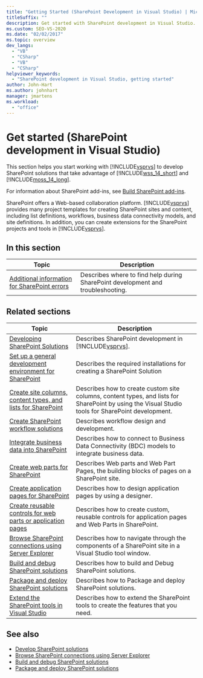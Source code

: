 ```yaml
---
title: "Getting Started (SharePoint Development in Visual Studio) | Microsoft Docs"
titleSuffix: ""
description: Get started with SharePoint development in Visual Studio. SharePoint offers a web-based collaboration platform.
ms.custom: SEO-VS-2020
ms.date: "02/02/2017"
ms.topic: overview
dev_langs:
  - "VB"
  - "CSharp"
  - "VB"
  - "CSharp"
helpviewer_keywords:
  - "SharePoint development in Visual Studio, getting started"
author: John-Hart
ms.author: johnhart
manager: jmartens
ms.workload:
  - "office"
---
```

# Get started (SharePoint development in Visual Studio)

  This section helps you start working with [!INCLUDE[vsprvs](../sharepoint/includes/vsprvs-md.md)] to develop SharePoint solutions that take advantage of [!INCLUDE[wss_14_short](../sharepoint/includes/wss-14-short-md.md)] and [!INCLUDE[moss_14_long](../sharepoint/includes/moss-14-long-md.md)].

 For information about SharePoint add-ins, see [Build SharePoint add-ins](/sharepoint/dev/sp-add-ins/sharepoint-add-ins).

 SharePoint offers a Web-based collaboration platform. [!INCLUDE[vsprvs](../sharepoint/includes/vsprvs-md.md)] provides many project templates for creating SharePoint sites and content, including list definitions, workflows, business data connectivity models, and site definitions. In addition, you can create extensions for the SharePoint projects and tools in [!INCLUDE[vsprvs](../sharepoint/includes/vsprvs-md.md)].

## In this section

|Topic|Description|
|-----------|-----------------|
|[Additional information for SharePoint errors](../sharepoint/additional-information-for-sharepoint-errors.md)|Describes where to find help during SharePoint development and troubleshooting.|

## Related sections

|Topic|Description|
|-----------|-----------------|
|[Developing SharePoint Solutions](../sharepoint/developing-sharepoint-solutions.md)|Describes SharePoint development in [!INCLUDE[vsprvs](../sharepoint/includes/vsprvs-md.md)].|
|[Set up a general development environment for SharePoint](/sharepoint/dev/general-development/set-up-a-general-development-environment-for-sharepoint)|Describes the required installations for creating a SharePoint Solution|
|[Create site columns, content types, and lists for SharePoint](../sharepoint/creating-site-columns-content-types-and-lists-for-sharepoint.md)|Describes how to create custom site columns, content types, and lists for SharePoint by using the Visual Studio tools for SharePoint development.|
|[Create SharePoint workflow solutions](../sharepoint/creating-sharepoint-workflow-solutions.md)|Describes workflow design and development.|
|[Integrate business data into SharePoint](../sharepoint/integrating-business-data-into-sharepoint.md)|Describes how to connect to Business Data Connectivity (BDC) models to integrate business data.|
|[Create web parts for SharePoint](../sharepoint/creating-web-parts-for-sharepoint.md)|Describes Web parts and Web Part Pages, the building blocks of pages on a SharePoint site.|
|[Create application pages for SharePoint](../sharepoint/creating-application-pages-for-sharepoint.md)|Describes how to design application pages by using a designer.|
|[Create reusable controls for web parts or application pages](../sharepoint/creating-reusable-controls-for-web-parts-or-application-pages.md)|Describes how to create custom, reusable controls for application pages and Web Parts in SharePoint.|
|[Browse SharePoint connections using Server Explorer](../sharepoint/browsing-sharepoint-connections-using-server-explorer.md)|Describes how to navigate through the components of a SharePoint site in a Visual Studio tool window.|
|[Build and debug SharePoint solutions](../sharepoint/building-and-debugging-sharepoint-solutions.md)|Describes how to build and Debug SharePoint solutions.|
|[Package and deploy SharePoint solutions](../sharepoint/packaging-and-deploying-sharepoint-solutions.md)|Describes how to Package and deploy SharePoint solutions.|
|[Extend the SharePoint tools in Visual Studio](../sharepoint/extending-the-sharepoint-tools-in-visual-studio.md)|Describes how to extend the SharePoint tools to create the features that you need.|

## See also

- [Develop SharePoint solutions](../sharepoint/developing-sharepoint-solutions.md)
- [Browse SharePoint connections using Server Explorer](../sharepoint/browsing-sharepoint-connections-using-server-explorer.md)
- [Build and debug SharePoint solutions](../sharepoint/building-and-debugging-sharepoint-solutions.md)
- [Package and deploy SharePoint solutions](../sharepoint/packaging-and-deploying-sharepoint-solutions.md)
